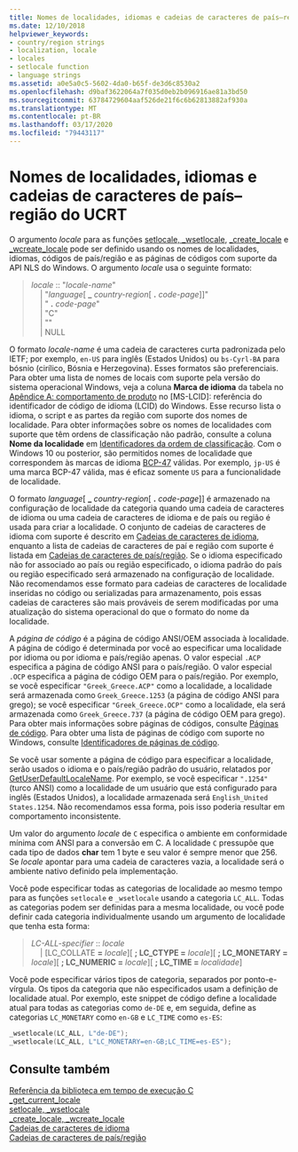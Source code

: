 ```yaml
---
title: Nomes de localidades, idiomas e cadeias de caracteres de país–região
ms.date: 12/10/2018
helpviewer_keywords:
- country/region strings
- localization, locale
- locales
- setlocale function
- language strings
ms.assetid: a0e5a0c5-5602-4da0-b65f-de3d6c8530a2
ms.openlocfilehash: d9baf3622064a7f035d0eb2b096916ae81a3bd50
ms.sourcegitcommit: 63784729604aaf526de21f6c6b62813882af930a
ms.translationtype: MT
ms.contentlocale: pt-BR
ms.lasthandoff: 03/17/2020
ms.locfileid: "79443117"
---
```

# <a name="ucrt-locale-names-languages-and-countryregion-strings"></a>Nomes de localidades, idiomas e cadeias de caracteres de país–região do UCRT

O argumento *locale* para as funções [setlocale, \_wsetlocale](../c-runtime-library/reference/setlocale-wsetlocale.md), [\_create\_locale](../c-runtime-library/reference/create-locale-wcreate-locale.md) e [\_wcreate\_locale](../c-runtime-library/reference/create-locale-wcreate-locale.md) pode ser definido usando os nomes de localidades, idiomas, códigos de país/região e as páginas de códigos com suporte da API NLS do Windows. O argumento *locale* usa o seguinte formato:

> *locale* :: "*locale-name*"<br/>
&nbsp;&nbsp;&nbsp;&nbsp;\| "*language*\[ **\_** _country-region_\[ __.__ *code-page*]]"<br/>
&nbsp;&nbsp;&nbsp;&nbsp;\| " __.__ *code-page*"<br/>
&nbsp;&nbsp;&nbsp;&nbsp;\| "C"<br/>
&nbsp;&nbsp;&nbsp;&nbsp;\| ""<br/>
&nbsp;&nbsp;&nbsp;&nbsp;\| NULL

O formato *locale-name* é uma cadeia de caracteres curta padronizada pelo IETF; por exemplo, `en-US` para inglês (Estados Unidos) ou `bs-Cyrl-BA` para bósnio (cirílico, Bósnia e Herzegovina). Esses formatos são preferenciais. Para obter uma lista de nomes de locais com suporte pela versão do sistema operacional Windows, veja a coluna **Marca de idioma** da tabela no [Apêndice A: comportamento de produto](https://msdn.microsoft.com/library/cc233982.aspx) no [MS-LCID]: referência do identificador de código de idioma (LCID) do Windows. Esse recurso lista o idioma, o script e as partes da região com suporte dos nomes de localidade. Para obter informações sobre os nomes de localidades com suporte que têm ordens de classificação não padrão, consulte a coluna **Nome da localidade** em [Identificadores da ordem de classificação](/windows/win32/Intl/sort-order-identifiers). Com o Windows 10 ou posterior, são permitidos nomes de localidade que correspondem às marcas de idioma [BCP-47](https://tools.ietf.org/html/bcp47) válidas. Por exemplo, `jp-US` é uma marca BCP-47 válida, mas é eficaz somente `US` para a funcionalidade de localidade.

O formato *language*\[ **\_** _country-region_\[ __.__ *code-page*]] é armazenado na configuração de localidade da categoria quando uma cadeia de caracteres de idioma ou uma cadeia de caracteres de idioma e de país ou região é usada para criar a localidade. O conjunto de cadeias de caracteres de idioma com suporte é descrito em [Cadeias de caracteres de idioma](../c-runtime-library/language-strings.md), enquanto a lista de cadeias de caracteres de paí e região com suporte é listada em [Cadeias de caracteres de país/região](../c-runtime-library/country-region-strings.md). Se o idioma especificado não for associado ao país ou região especificado, o idioma padrão do país ou região especificado será armazenado na configuração de localidade. Não recomendamos esse formato para cadeias de caracteres de localidade inseridas no código ou serializadas para armazenamento, pois essas cadeias de caracteres são mais prováveis de serem modificadas por uma atualização do sistema operacional do que o formato do nome da localidade.

A *página de código* é a página de código ANSI/OEM associada à localidade. A página de código é determinada por você ao especificar uma localidade por idioma ou por idioma e país/região apenas. O valor especial `.ACP` especifica a página de código ANSI para o país/região. O valor especial `.OCP` especifica a página de código OEM para o país/região. Por exemplo, se você especificar `"Greek_Greece.ACP"` como a localidade, a localidade será armazenada como `Greek_Greece.1253` (a página de código ANSI para grego); se você especificar `"Greek_Greece.OCP"` como a localidade, ela será armazenada como `Greek_Greece.737` (a página de código OEM para grego). Para obter mais informações sobre páginas de códigos, consulte [Páginas de código](../c-runtime-library/code-pages.md). Para obter uma lista de páginas de código com suporte no Windows, consulte [Identificadores de páginas de código](/windows/win32/Intl/code-page-identifiers).

Se você usar somente a página de código para especificar a localidade, serão usados o idioma e o país/região padrão do usuário, relatados por [GetUserDefaultLocaleName](/windows/win32/api/winnls/nf-winnls-getuserdefaultlocalename). Por exemplo, se você especificar `".1254"` (turco ANSI) como a localidade de um usuário que está configurado para inglês (Estados Unidos), a localidade armazenada será `English_United States.1254`. Não recomendamos essa forma, pois isso poderia resultar em comportamento inconsistente.

Um valor do argumento *locale* de `C` especifica o ambiente em conformidade mínima com ANSI para a conversão em C. A localidade `C` pressupõe que cada tipo de dados **char** tem 1 byte e seu valor é sempre menor que 256. Se *locale* apontar para uma cadeia de caracteres vazia, a localidade será o ambiente nativo definido pela implementação.

Você pode especificar todas as categorias de localidade ao mesmo tempo para as funções `setlocale` e `_wsetlocale` usando a categoria `LC_ALL`. Todas as categorias podem ser definidas para a mesma localidade, ou você pode definir cada categoria individualmente usando um argumento de localidade que tenha esta forma:

> *LC-ALL-specifier* :: *locale*<br/>
&nbsp;&nbsp;&nbsp;&nbsp;\| \[LC_COLLATE **=** _locale_]\[ **; LC_CTYPE =** _locale_]\[ **; LC_MONETARY =** _locale_]\[ **; LC_NUMERIC =** _locale_]\[ **; LC_TIME =** _localidade_]

Você pode especificar vários tipos de categoria, separados por ponto-e-vírgula. Os tipos da categoria que não especificados usam a definição de localidade atual. Por exemplo, este snippet de código define a localidade atual para todas as categorias como `de-DE` e, em seguida, define as categorias `LC_MONETARY` como `en-GB` e `LC_TIME` como `es-ES`:

```C
_wsetlocale(LC_ALL, L"de-DE");
_wsetlocale(LC_ALL, L"LC_MONETARY=en-GB;LC_TIME=es-ES");
```

## <a name="see-also"></a>Consulte também

[Referência da biblioteca em tempo de execução C](../c-runtime-library/c-run-time-library-reference.md)<br/>
[_get_current_locale](../c-runtime-library/reference/get-current-locale.md)<br/>
[setlocale, _wsetlocale](../c-runtime-library/reference/setlocale-wsetlocale.md)<br/>
[_create_locale, _wcreate_locale](../c-runtime-library/reference/create-locale-wcreate-locale.md)<br/>
[Cadeias de caracteres de idioma](../c-runtime-library/language-strings.md)<br/>
[Cadeias de caracteres de país/região](../c-runtime-library/country-region-strings.md)
